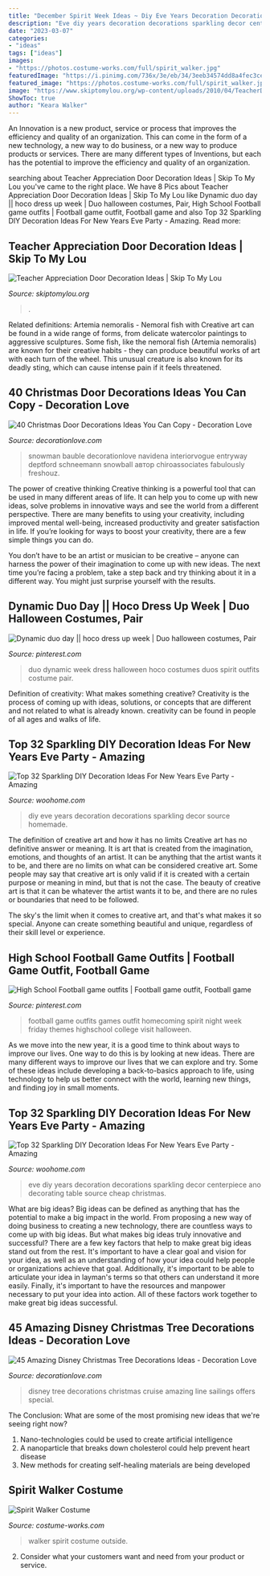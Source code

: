 ```yaml
---
title: "December Spirit Week Ideas ~ Diy Eve Years Decoration Decorations Sparkling Decor Source Homemade"
description: "Eve diy years decoration decorations sparkling decor centerpiece ano decorating table source cheap christmas"
date: "2023-03-07"
categories:
- "ideas"
tags: ["ideas"]
images:
- "https://photos.costume-works.com/full/spirit_walker.jpg"
featuredImage: "https://i.pinimg.com/736x/3e/eb/34/3eeb34574dd8a4fec3cec6d4f326f159.jpg"
featured_image: "https://photos.costume-works.com/full/spirit_walker.jpg"
image: "https://www.skiptomylou.org/wp-content/uploads/2010/04/TeacherDoorspreadingwingsbutterflies.jpg"
ShowToc: true
author: "Keara Walker"
---
```



An Innovation is a new product, service or process that improves the efficiency and quality of an organization. This can come in the form of a new technology, a new way to do business, or a new way to produce products or services. There are many different types of Inventions, but each has the potential to improve the efficiency and quality of an organization.

	

		
searching about Teacher Appreciation Door Decoration Ideas | Skip To My Lou you've came to the right place. We have 8 Pics about Teacher Appreciation Door Decoration Ideas | Skip To My Lou like Dynamic duo day || hoco dress up week | Duo halloween costumes, Pair, High School Football game outfits | Football game outfit, Football game and also Top 32 Sparkling DIY Decoration Ideas For New Years Eve Party - Amazing. Read more:
		
    
## Teacher Appreciation Door Decoration Ideas | Skip To My Lou

<img loading=lazy src="https://www.skiptomylou.org/wp-content/uploads/2010/04/TeacherDoorspreadingwingsbutterflies.jpg" onerror="this.onerror=null;this.src='https://tse4.mm.bing.net/th?id=OIP.frWpC4DpMFnBKg1HBiHfuAHaNj&amp;pid=15.1';" alt="Teacher Appreciation Door Decoration Ideas | Skip To My Lou">

_Source: skiptomylou.org_

>. 

	

Related definitions: Artemia nemoralis - Nemoral fish with
Creative art can be found in a wide range of forms, from delicate watercolor paintings to aggressive sculptures. Some fish, like the nemoral fish (Artemia nemoralis) are known for their creative habits - they can produce beautiful works of art with each turn of the wheel. This unusual creature is also known for its deadly sting, which can cause intense pain if it feels threatened.

    
## 40 Christmas Door Decorations Ideas You Can Copy - Decoration Love

<img loading=lazy src="https://www.decorationlove.com/wp-content/uploads/2016/08/Christmas-Snowman-Door-Decoration-Ideas.jpg" onerror="this.onerror=null;this.src='https://tse3.mm.bing.net/th?id=OIP.eM_F2ZzO0_X7RjlV0bggEQHaJ4&amp;pid=15.1';" alt="40 Christmas Door Decorations Ideas You Can Copy - Decoration Love">

_Source: decorationlove.com_

>snowman bauble decorationlove navidena interiorvogue entryway deptford schneemann snowball автор chiroassociates fabulously freshouz. 

	

The power of creative thinking
Creative thinking is a powerful tool that can be used in many different areas of life. It can help you to come up with new ideas, solve problems in innovative ways and see the world from a different perspective.
There are many benefits to using your creativity, including improved mental well-being, increased productivity and greater satisfaction in life. If you’re looking for ways to boost your creativity, there are a few simple things you can do.

You don’t have to be an artist or musician to be creative – anyone can harness the power of their imagination to come up with new ideas. The next time you’re facing a problem, take a step back and try thinking about it in a different way. You might just surprise yourself with the results.

    
## Dynamic Duo Day || Hoco Dress Up Week | Duo Halloween Costumes, Pair

<img loading=lazy src="https://i.pinimg.com/736x/3e/eb/34/3eeb34574dd8a4fec3cec6d4f326f159.jpg" onerror="this.onerror=null;this.src='https://tse1.mm.bing.net/th?id=OIP.PbsHu_61vzJ02A9-lT06OQHaNK&amp;pid=15.1';" alt="Dynamic duo day || hoco dress up week | Duo halloween costumes, Pair">

_Source: pinterest.com_

>duo dynamic week dress halloween hoco costumes duos spirit outfits costume pair. 

	

Definition of creativity: What makes something creative?
Creativity is the process of coming up with ideas, solutions, or concepts that are different and not related to what is already known. creativity can be found in people of all ages and walks of life.

    
## Top 32 Sparkling DIY Decoration Ideas For New Years Eve Party - Amazing

<img loading=lazy src="http://www.woohome.com/wp-content/uploads/2013/12/diy-new-year-eve-decorations-17-2.jpg" onerror="this.onerror=null;this.src='https://tse3.mm.bing.net/th?id=OIP.ClBXm_RZTHdoOPHRJGLz1wHaNI&amp;pid=15.1';" alt="Top 32 Sparkling DIY Decoration Ideas For New Years Eve Party - Amazing">

_Source: woohome.com_

>diy eve years decoration decorations sparkling decor source homemade. 

	

The definition of creative art and how it has no limits
Creative art has no definitive answer or meaning. It is art that is created from the imagination, emotions, and thoughts of an artist. It can be anything that the artist wants it to be, and there are no limits on what can be considered creative art.
Some people may say that creative art is only valid if it is created with a certain purpose or meaning in mind, but that is not the case. The beauty of creative art is that it can be whatever the artist wants it to be, and there are no rules or boundaries that need to be followed.

The sky's the limit when it comes to creative art, and that's what makes it so special. Anyone can create something beautiful and unique, regardless of their skill level or experience.

    
## High School Football Game Outfits | Football Game Outfit, Football Game

<img loading=lazy src="https://i.pinimg.com/736x/c4/0b/1b/c40b1bbd378865453d8360c3fbc74dea--football-game-outfits-football-game-outfit-highschool.jpg" onerror="this.onerror=null;this.src='https://tse1.mm.bing.net/th?id=OIP.iu3tccFC5fgrsJTS537UPQHaJ3&amp;pid=15.1';" alt="High School Football game outfits | Football game outfit, Football game">

_Source: pinterest.com_

>football game outfits games outfit homecoming spirit night week friday themes highschool college visit halloween. 

	

As we move into the new year, it is a good time to think about ways to improve our lives. One way to do this is by looking at new ideas. There are many different ways to improve our lives that we can explore and try. Some of these ideas include developing a back-to-basics approach to life, using technology to help us better connect with the world, learning new things, and finding joy in small moments.

    
## Top 32 Sparkling DIY Decoration Ideas For New Years Eve Party - Amazing

<img loading=lazy src="http://www.woohome.com/wp-content/uploads/2013/12/diy-new-year-eve-decorations-2-2.jpg" onerror="this.onerror=null;this.src='https://tse2.mm.bing.net/th?id=OIP.LlvMuECYnCkfkfq1Or-wbwHaQK&amp;pid=15.1';" alt="Top 32 Sparkling DIY Decoration Ideas For New Years Eve Party - Amazing">

_Source: woohome.com_

>eve diy years decoration decorations sparkling decor centerpiece ano decorating table source cheap christmas. 

	

What are big ideas?
Big ideas can be defined as anything that has the potential to make a big impact in the world. From proposing a new way of doing business to creating a new technology, there are countless ways to come up with big ideas. But what makes big ideas truly innovative and successful? There are a few key factors that help to make great big ideas stand out from the rest. 
It's important to have a clear goal and vision for your idea, as well as an understanding of how your idea could help people or organizations achieve that goal. Additionally, it's important to be able to articulate your idea in layman's terms so that others can understand it more easily. Finally, it's important to have the resources and manpower necessary to put your idea into action. All of these factors work together to make great big ideas successful.

    
## 45 Amazing Disney Christmas Tree Decorations Ideas - Decoration Love

<img loading=lazy src="http://www.decorationlove.com/wp-content/uploads/2016/10/Disney-Cruise-Christmas-Tree.jpg" onerror="this.onerror=null;this.src='https://tse1.mm.bing.net/th?id=OIP.FSxGm18ZBrZZ5BUWOnI9sAHaLH&amp;pid=15.1';" alt="45 Amazing Disney Christmas Tree Decorations Ideas - Decoration Love">

_Source: decorationlove.com_

>disney tree decorations christmas cruise amazing line sailings offers special. 

	

The Conclusion: What are some of the most promising new ideas that we're seeing right now?
1. Nano-technologies could be used to create artificial intelligence
2. A nanoparticle that breaks down cholesterol could help prevent heart disease
3. New methods for creating self-healing materials are being developed

    
## Spirit Walker Costume

<img loading=lazy src="https://photos.costume-works.com/full/spirit_walker.jpg" onerror="this.onerror=null;this.src='https://tse1.mm.bing.net/th?id=OIP._16KHeHR6QhrZix7YgCjMQHaNJ&amp;pid=15.1';" alt="Spirit Walker Costume">

_Source: costume-works.com_

>walker spirit costume outside. 

	

2. Consider what your customers want and need from your product or service.

